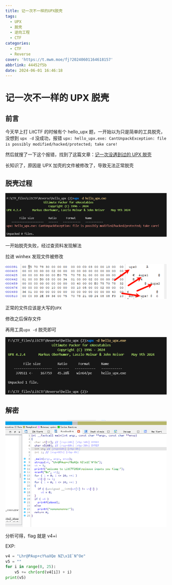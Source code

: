 ```yaml
---
title: 记一次不一样的UPX脱壳
tags:
  - UPX
  - 脱壳
  - 逆向工程
  - CTF
categories:
  - CTF
  - Reverse
cover: 'https://t.mwm.moe/fj?20240601164618157'
abbrlink: 44452f5b
date: 2024-06-01 16:46:18
---
```


# 记一次不一样的 UPX 脱壳

## 前言

今天早上打 LitCTF 的时候有个 hello_upx 题，一开始以为只是简单的工具脱壳，没想到 `upx -d` 没成功，报错 `upx: hello_upx.exe: CantUnpackException: file is possibly modified/hacked/protected; take care!`

然后就搜了一下这个报错，找到了这篇文章：[记一次没遇到过的 UPX 脱壳](https://blog.csdn.net/hanxuer_/article/details/106549548#/)

长知识了，原因是 UPX 加壳的文件被修改了，导致无法正常脱壳

## 脱壳过程

![image-20240601165151233](../img/CTF-Reverse-UPX-Litctf/image-20240601165151233.png)

一开始脱壳失败，经过查资料发现解法

拉进 winhex 发现文件被修改

![image-20240601165348142](../img/CTF-Reverse-UPX-Litctf/image-20240601165348142.png)

正常的文件应该是大写的`UPX`

修改之后保存文件

再用工具`upx -d` 脱壳即可

![image-20240601165451837](../img/CTF-Reverse-UPX-Litctf/image-20240601165451837.png)

## 解密

![image-20240601165532103](../img/CTF-Reverse-UPX-Litctf/image-20240601165532103.png)

分析可得，flag 就是 v4+i

EXP:

```python
v4 = "Lhr@PAup+cY%aXQe NZ\x1E`N^Oe"
v5 = ""
for i in range(0, 25):
    v5 += chr(ord(v4[i]) + i)
print(v5)
```
